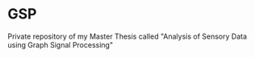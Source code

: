 # GSP
Private repository of my Master Thesis called "Analysis of Sensory Data using Graph Signal Processing"
